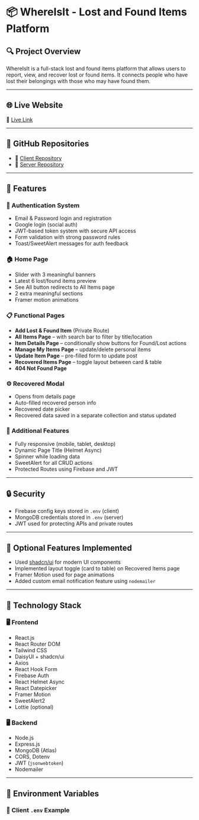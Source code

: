 # 📦 WhereIsIt - Lost and Found Items Platform

## 🔍 Project Overview
WhereIsIt is a full-stack lost and found items platform that allows users to report, view, and recover lost or found items. It connects people who have lost their belongings with those who may have found them.

---

## 🌐 Live Website
🔗 [Live Link](https://lost-and-found-website-8c162.web.app)

---

## 📁 GitHub Repositories

- 🔗 [Client Repository](https://github.com/BELALKHANBK/lost-and-found-client-side)
- 🔗 [Server Repository](https://github.com/BELALKHANBK/lost-and-found-server-site)

---

## 🚀 Features

### 🧑 Authentication System
- Email & Password login and registration
- Google login (social auth)
- JWT-based token system with secure API access
- Form validation with strong password rules
- Toast/SweetAlert messages for auth feedback

### 🏠 Home Page
- Slider with 3 meaningful banners
- Latest 6 lost/found items preview
- See All button redirects to All Items page
- 2 extra meaningful sections
- Framer motion animations

### 📋 Functional Pages
- **Add Lost & Found Item** (Private Route)  
- **All Items Page** – with search bar to filter by title/location
- **Item Details Page** – conditionally show buttons for Found/Lost actions
- **Manage My Items Page** – update/delete personal items
- **Update Item Page** – pre-filled form to update post
- **Recovered Items Page** – toggle layout between card & table
- **404 Not Found Page**

### ⚙️ Recovered Modal
- Opens from details page
- Auto-filled recovered person info
- Recovered date picker
- Recovered data saved in a separate collection and status updated

### 🧠 Additional Features
- Fully responsive (mobile, tablet, desktop)
- Dynamic Page Title (Helmet Async)
- Spinner while loading data
- SweetAlert for all CRUD actions
- Protected Routes using Firebase and JWT

---

## 🔒 Security
- Firebase config keys stored in `.env` (client)
- MongoDB credentials stored in `.env` (server)
- JWT used for protecting APIs and private routes

---

## 🧪 Optional Features Implemented
- Used [shadcn/ui](https://ui.shadcn.com/) for modern UI components
- Implemented layout toggle (card to table) on Recovered Items page
- Framer Motion used for page animations
- Added custom email notification feature using `nodemailer`

---

## 🔧 Technology Stack

### 🖥️ Frontend
- React.js
- React Router DOM
- Tailwind CSS
- DaisyUI + shadcn/ui
- Axios
- React Hook Form
- Firebase Auth
- React Helmet Async
- React Datepicker
- Framer Motion
- SweetAlert2
- Lottie (optional)

### 🖥️ Backend
- Node.js
- Express.js
- MongoDB (Atlas)
- CORS, Dotenv
- JWT (`jsonwebtoken`)
- Nodemailer

---

## 📄 Environment Variables

### 🧪 Client `.env` Example
